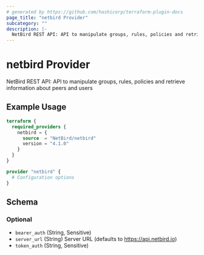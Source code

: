 ```yaml
---
# generated by https://github.com/hashicorp/terraform-plugin-docs
page_title: "netbird Provider"
subcategory: ""
description: |-
  NetBird REST API: API to manipulate groups, rules, policies and retrieve information about peers and users
---
```


# netbird Provider

NetBird REST API: API to manipulate groups, rules, policies and retrieve information about peers and users

## Example Usage

```terraform
terraform {
  required_providers {
    netbird = {
      source  = "NetBird/netbird"
      version = "4.1.0"
    }
  }
}

provider "netbird" {
  # Configuration options
}
```

<!-- schema generated by tfplugindocs -->
## Schema

### Optional

- `bearer_auth` (String, Sensitive)
- `server_url` (String) Server URL (defaults to https://api.netbird.io)
- `token_auth` (String, Sensitive)
